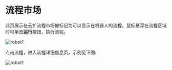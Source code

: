 # 流程市场

此页展示在云扩流程市场被标记为可以显示在机器人的流程。鼠标悬浮在流程区域时可单击**运行**按钮，执行流程。

![robot1](https://docimages.blob.core.chinacloudapi.cn/images/Robot/flowmarket20201201.png)

点击流程，进入流程详细信息页，示例见下图:

![robot1](https://docimages.blob.core.chinacloudapi.cn/images/Robot/flowmarketdetail20201201.png)